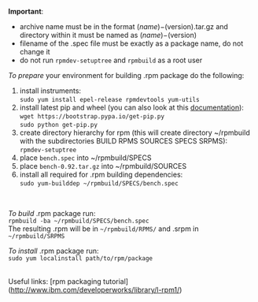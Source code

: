 <b>Important</b>:
* archive name must be in the format $(name)-$(version).tar.gz
and directory within it must be named as $(name)-$(version) <br>
* filename of the .spec file must be exactly as a package name, do not change it <br>
* do not run `rpmdev-setuptree` and `rpmbuild` as a root user <br>

<i>To prepare</i> your environment for building .rpm package do the following: <br>
1. install instruments: <br>
`sudo yum install epel-release rpmdevtools yum-utils` <br>
2. install latest pip and wheel (you can also look at this [documentation](https://pip.pypa.io/en/stable/installing/)):<br>
`wget https://bootstrap.pypa.io/get-pip.py`<br>
`sudo python get-pip.py`<br>
3. create directory hierarchy for rpm (this will create directory ~/rpmbuild with the subdirectories BUILD RPMS SOURCES SPECS SRPMS): <br>
`rpmdev-setuptree` <br>
4. place `bench.spec` into ~/rpmbuild/SPECS <br>
5. place  `bench-0.92.tar.gz` into ~/rpmbuild/SOURCES <br>
6. install all required for .rpm building dependencies: <br>
`sudo yum-builddep ~/rpmbuild/SPECS/bench.spec`
<br>

<i>To build</i> .rpm package run: <br>
`rpmbuild -ba ~/rpmbuild/SPECS/bench.spec` <br>
The resulting .rpm will be in `~/rpmbuild/RPMS/` and .srpm in `~/rpmbuild/SRPMS`

<i>To install</i> .rpm package run: <br>
`sudo yum localinstall path/to/rpm/package` <br>
<br>

Useful links:
[rpm packaging tutorial] (http://www.ibm.com/developerworks/library/l-rpm1/)






